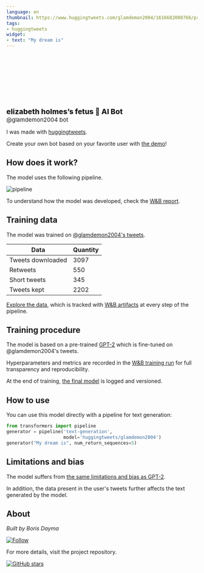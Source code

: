 ```yaml
---
language: en
thumbnail: https://www.huggingtweets.com/glamdemon2004/1616682008766/predictions.png
tags:
- huggingtweets
widget:
- text: "My dream is"
---
```


<div>
<div style="width: 132px; height:132px; border-radius: 50%; background-size: cover; background-image: url('https://pbs.twimg.com/profile_images/1355757309063008257/LSlS9j1B_400x400.jpg')">
</div>
<div style="margin-top: 8px; font-size: 19px; font-weight: 800">elizabeth holmes’s fetus 🤖 AI Bot </div>
<div style="font-size: 15px">@glamdemon2004 bot</div>
</div>

I was made with [huggingtweets](https://github.com/borisdayma/huggingtweets).

Create your own bot based on your favorite user with [the demo](https://colab.research.google.com/github/borisdayma/huggingtweets/blob/master/huggingtweets-demo.ipynb)!

## How does it work?

The model uses the following pipeline.

![pipeline](https://github.com/borisdayma/huggingtweets/blob/master/img/pipeline.png?raw=true)

To understand how the model was developed, check the [W&B report](https://wandb.ai/wandb/huggingtweets/reports/HuggingTweets-Train-a-Model-to-Generate-Tweets--VmlldzoxMTY5MjI).

## Training data

The model was trained on [@glamdemon2004's tweets](https://twitter.com/glamdemon2004).

| Data | Quantity |
| --- | --- |
| Tweets downloaded | 3097 |
| Retweets | 550 |
| Short tweets | 345 |
| Tweets kept | 2202 |

[Explore the data](https://wandb.ai/wandb/huggingtweets/runs/2v9xfsja/artifacts), which is tracked with [W&B artifacts](https://docs.wandb.com/artifacts) at every step of the pipeline.

## Training procedure

The model is based on a pre-trained [GPT-2](https://huggingface.co/gpt2) which is fine-tuned on @glamdemon2004's tweets.

Hyperparameters and metrics are recorded in the [W&B training run](https://wandb.ai/wandb/huggingtweets/runs/1nyv7aua) for full transparency and reproducibility.

At the end of training, [the final model](https://wandb.ai/wandb/huggingtweets/runs/1nyv7aua/artifacts) is logged and versioned.

## How to use

You can use this model directly with a pipeline for text generation:

```python
from transformers import pipeline
generator = pipeline('text-generation',
                     model='huggingtweets/glamdemon2004')
generator("My dream is", num_return_sequences=5)
```

## Limitations and bias

The model suffers from [the same limitations and bias as GPT-2](https://huggingface.co/gpt2#limitations-and-bias).

In addition, the data present in the user's tweets further affects the text generated by the model.

## About

*Built by Boris Dayma*

[![Follow](https://img.shields.io/twitter/follow/borisdayma?style=social)](https://twitter.com/intent/follow?screen_name=borisdayma)

For more details, visit the project repository.

[![GitHub stars](https://img.shields.io/github/stars/borisdayma/huggingtweets?style=social)](https://github.com/borisdayma/huggingtweets)
